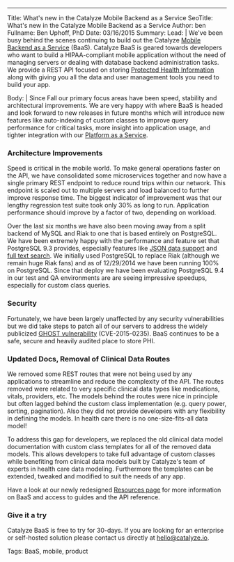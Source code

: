 ---
Title: What's new in the Catalyze Mobile Backend as a Service
SeoTitle: What's new in the Catalyze Mobile Backend as a Service
Author: ben
Fullname: Ben Uphoff, PhD
Date: 03/16/2015
Summary: 
Lead: |
We've been busy behind the scenes continuing to build out the Catalyze [Mobile Backend as a Service](https://catalyze.io/baas) (BaaS). Catalyze BaaS is geared towards developers who want to build a HIPAA-compliant mobile application without the need of managing servers or dealing with database backend administration tasks. We provide a REST API focused on storing [Protected Health Information](https://catalyze.io/learn/what-is-protected-health-information-or-phi) along with giving you all the data and user management tools you need to build your app. 

Body: |
Since Fall our primary focus areas have been speed, stability and architectural improvements. We are very happy with where BaaS is headed and look forward to new releases in future months which will introduce new features like auto-indexing of custom classes to improve query performance for critical tasks, more insight into application usage, and tighter integration with our [Platform as a Service](https://catalyze.io/paas). 

### Architecture Improvements

Speed is critical in the mobile world. To make general operations faster on the API, we have consolidated some microservices together and now have a single primary REST endpoint to reduce round trips within our network. This endpoint is scaled out to multiple servers and load balanced to further improve response time. The biggest indicator of improvement was that our lengthy regression test suite took only 30% as long to run. Application performance should improve by a factor of two, depending on workload. 

Over the last six months we have also been moving away from a split backend of MySQL and Riak to one that is based entirely on PostgreSQL. We have been extremely happy with the performance and feature set that PostgreSQL 9.3 provides, especially features like [JSON data support](http://www.postgresql.org/docs/9.3/static/datatype-json.html) and [full text search](http://www.postgresql.org/docs/9.3/static/textsearch-intro.html). We initially used PostgreSQL to replace Riak (although we remain huge Riak fans) and as of 12/29/2014 we have been running 100% on PostgreSQL. Since that deploy we have been evaluating PostgreSQL 9.4 in our test and QA environments are are seeing impressive speedups, especially for custom class queries.  

### Security 

Fortunately, we have been largely unaffected by any security vulnerabilities but we did take steps to patch all of our servers to address the widely publicized [GHOST vulnerability](https://cve.mitre.org/cgi-bin/cvename.cgi?name=CVE-2015-0235) (CVE-2015-0235). BaaS continues to be a safe, secure and heavily audited place to store PHI.  

### Updated Docs, Removal of Clinical Data Routes

We removed some REST routes that were not being used by any applications to streamline and reduce the complexity of the API. The routes removed were related to very specific clinical data types like medications, vitals, providers, etc. The models behind the routes were nice in principle but often lagged behind the custom class implementation (e.g. query power, sorting, pagination). Also they did not provide developers with any flexibility in defining the models. In health care there is no one-size-fits-all data model!  

To address this gap for developers, we replaced the old clinical data model documentation with custom class templates for all of the removed data models. This allows developers to take full advantage of custom classes while benefiting from clinical data models built by Catalyze's team of experts in health care data modeling. Furthermore the templates can be extended, tweaked and modified to suit the needs of any app. 

Have a look at our newly redesigned [Resources page](https://resources.catalyze.io/) for more information on BaaS and access to guides and the API reference. 

### Give it a try

Catalyze BaaS is free to try for 30-days. If you are looking for an enterprise or self-hosted solution please contact us directly at [hello@catalyze.io](mailto:hello@catalyze.io).

Tags: BaaS, mobile, product